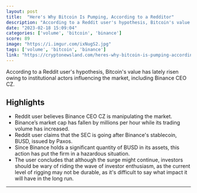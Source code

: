 ```yaml
---
layout: post
title:  "Here's Why Bitcoin Is Pumping, According to a Redditor"
description: "According to a Reddit user's hypothesis, Bitcoin's value has lately risen owing to institutional actors influencing the market, including Binance CEO CZ."
date: "2023-02-18 15:09:04"
categories: ['volume', 'bitcoin', 'binance']
score: 89
image: "https://i.imgur.com/ixNugS2.jpg"
tags: ['volume', 'bitcoin', 'binance']
link: "https://cryptonewsland.com/heres-why-bitcoin-is-pumping-according-to-a-redditor/"
---
```


According to a Reddit user's hypothesis, Bitcoin's value has lately risen owing to institutional actors influencing the market, including Binance CEO CZ.

## Highlights

- Reddit user believes Binance CEO CZ is manipulating the market.
- Binance’s market cap has fallen by millions per hour while its trading volume has increased.
- Reddit user claims that the SEC is going after Binance's stablecoin, BUSD, issued by Paxos.
- Since Binance holds a significant quantity of BUSD in its assets, this action has put the firm in a hazardous situation.
- The user concludes that although the surge might continue, investors should be wary of riding the wave of investor enthusiasm, as the current level of rigging may not be durable, as it's difficult to say what impact it will have in the long run.

---
